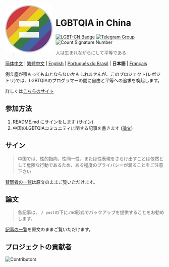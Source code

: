 <img width="150" height="150" align="left" style="float: left; margin: 0 10px 0 0;" alt="LGBT-CN logo" src="https://github.com/LGBT-CN/logo/raw/master/v2/logo.svg">

# LGBTQIA in China

[![LGBT-CN Badge](https://img.shields.io/badge/Support-LGBTQIA-FF0000?style=flat-square)](https://git.io/JfJiO)
[![Telegram Group](https://img.shields.io/badge/Telegram-LGBTCN-FFA500.svg?style=flat-square)](https://t.me/LGBTCN)
![Count Signature Number](https://github.com/LGBT-CN/LGBTQIA-in-China/workflows/Count%20Signature%20Number/badge.svg)

> 人は生まれながらにして平等である

[简体中文](./../README.md) | [繁體中文](./zh-TW.md) | [English](./en-GB.md) | [Português do Brasil](./pt-BR.md) | **日本語** | [Français](./fr.md)

例え塵が積もっても山とならないかもしれませんが、このプロジェクト(レポジトリ)では、LGBTQIAのプログラマーの間に自由と平等への追求を喚起します。

詳しくは[こちらのサイト](https://lgbt-cn.org)

## 参加方法

1. README.md にサインをします ([サイン](#サイン))
2. 中国のLGBTQIAコミュニティに関する記事を書きます ([論文](#論文))

## **サイン**

> 中国では、性的指向、性同一性、または性表現をさらけ出すことは依然として危険な行動であるため、ある程度のプライバシーが漏ることをご注意下さい

[賛同者の一覧](../README.md#署名)は原文のままご覧いただけます。

## 論文

> 各記事は、 `/ post`の下に.md形式でバックアップを提供することをお勧めします。

[記事の一覧](../README.md#文章)を原文のままご覧いただけます。

## プロジェクトの貢献者

![Contributors](https://contrib.rocks/image?repo=LGBT-CN/LGBTQIA-In-China)
